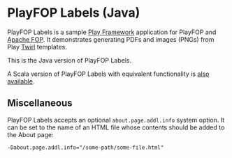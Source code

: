 PlayFOP Labels (Java)
=====================

PlayFOP Labels is a sample [Play Framework](https://www.playframework.com/) application for PlayFOP and [Apache FOP](https://xmlgraphics.apache.org/fop/).
It demonstrates generating PDFs and images (PNGs) from Play [Twirl](https://www.playframework.com/documentation/2.6.x/ScalaTemplates) templates.

This is the Java version of PlayFOP Labels.

A Scala version of PlayFOP Labels with equivalent functionality is [also available](../sample-scala).

Miscellaneous
-------------

PlayFOP Labels accepts an optional `about.page.addl.info` system option.
It can be set to the name of an HTML file whose contents should be added to the About page:

```
-Dabout.page.addl.info="/some-path/some-file.html"
```
